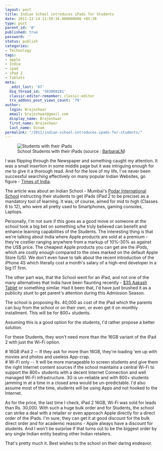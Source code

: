 ```yaml
---
layout: post
title: Indian School introduces iPads for Students
date: 2011-12-14 11:59:34.000000000 +05:30
type: post
parent_id: '0'
published: true
password: ''
status: publish
categories:
- Technology
tags:
- apple
- India
- ipad
- iPad 2
- Tablets
meta:
  _edit_last: '67'
  dsq_thread_id: '503868281'
  classic-editor-remember: classic-editor
  trx_addons_post_views_count: '79'
author:
  login: Brajeshwar
  email: brajeshwar@gmail.com
  display_name: Brajeshwar
  first_name: Brajeshwar
  last_name: Oinam
permalink: "/2011/indian-school-introduces-ipads-for-students/"
---
```

<figure><img src="/static/2011/12/ipad-students.jpg" alt="Students with their iPads" /><br />
<figcaption>School Students with their iPads (source : <a href="http://www.flickr.com/photos/46097950@N02/6262296086/">BarbaraLN</a>)</figcaption>
</figure>

<p>I was flipping through the Newspaper and something caught my attention. It was a small insertion in some middle page but it was intriguing enough for me to give it a thorough read. And for the love of my life, I've never been successful searching effectively on many popular Indian Websites, go figure - <a href="http://timesofindia.indiatimes.com/">Times of India</a>.</p>
<p>The article was about an Indian School - Mumbai's <a href="http://www.podarinternationalschool.com/">Podar International School</a> instructing their students to get iPads (iPad 2 to be precise) as a mandatory tool of learning. It was, of course, aimed for mid to high (Classes 6 to 12), who were all pretty used to Smartphones, gaming consoles, Laptops.</p>
<p>Personally, I'm not sure if this goes as a good move or someone at the school took a big bet on something s/he truly believed can benefit and enhance learning capabilities of the Students. The interesting thing is that we're talking about India where Apple products are sold at a premium - they're costlier ranging anywhere from a markup of 10%-30% as against the US$ price. The cheapest Apple products you can get are the iPods, which are costly enough compared to the ones marked on the default Apple Store (US). We don't even have to talk about the recent introduction of the iPhone 4S which literally cost a month's salary of a high-end developer in a big IT firm.</p>
<p>The other part was, that the School went for an iPad, and not one of the many alternatives that India have been flaunting recently - <a href="http://en.wikipedia.org/wiki/Aakash_(tablet)">$35 Aakash Tablet</a> or something similar. Had it been that, I'd have just brushed it as a publicity stunt to get parent's attention during this Admission Season.</p>
<p>The school is proposing Rs. 40,000 as cost of the iPad which the parents can buy from the school or on their own, or even get it on monthly installment. This will be for 800+ students.</p>
<p>Assuming this is a good option for the students, I'd rather propose a better solution.</p>
<p>For these Students, they won't need more than the 16GB variant of the iPad 2 with just the Wi-Fi option. </p>
<p># 16GB iPad 2 -- If they ask for more than 16GB, they're loading 'em up with movies and photos and useless App-crap.<br />
# Wi-Fi only -- It will be more manageable to screen students and give them the right Internet content sources if the school maintains a central Wi-Fi to support the 800+ students with a decent Internet Connection and well managed Wi-Fi infrastructure. 3G is un-reliable and with 800+ students jamming in at a time in a closed area would be un-predictable. I'd also assume most of the time, students will be using Apps and not hooked to the Internet.</p>
<p>As for the price, the last time I check, iPad 2 16GB, Wi-Fi was sold for leads than Rs. 30,000. With such a huge bulk order and for Students, the school can strike a deal with a retailer or even approach Apple directly for a direct order of the iPads. I'm sure, they can get it at good discount for the bulk direct order and for academic reasons - Apple always have a discount for students. And I won't be surprise if that turns out to be the biggest order by any single Indian entity beating other Indian retailers.</p>
<p>That's pretty much it. Best wishes to the school on their daring endeavor.</p>
